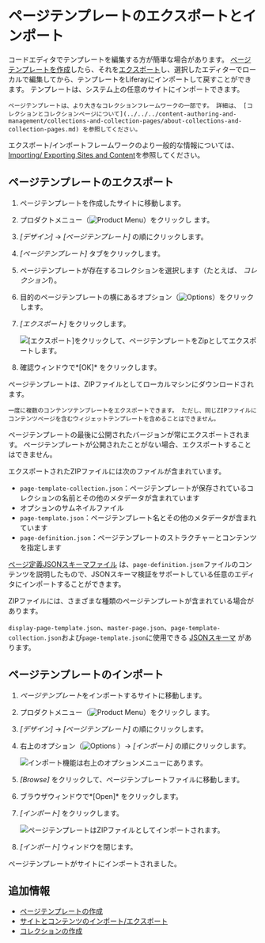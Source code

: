 # ページテンプレートのエクスポートとインポート

コードエディタでテンプレートを編集する方が簡単な場合があります。 [ページテンプレートを作成](./creating-a-page-template.md)したら、それを[エクスポート](../../building-sites/importing-exporting-pages-and-content.md)し、選択したエディターでローカルで編集してから、テンプレートをLiferayにインポートして戻すことができます。 テンプレートは、システム上の任意のサイトにインポートできます。

```{tip}
ページテンプレートは、より大きなコレクションフレームワークの一部です。 詳細は、 [コレクションとコレクションページについて](../../../content-authoring-and-management/collections-and-collection-pages/about-collections-and-collection-pages.md) を参照してください。
```

エクスポート/インポートフレームワークのより一般的な情報については、 [Importing/ Exporting Sites and Content](../../building-sites/importing-exporting-pages-and-content.md)を参照してください。

## ページテンプレートのエクスポート

1.  ページテンプレートを作成したサイトに移動します。

2.  プロダクトメニュー（![Product Menu](../../../images/icon-product-menu.png)）をクリックし ます。

3.  *[デザイン]* → *[ページテンプレート]* の順にクリックします。

4.  *[ページテンプレート]* タブをクリックします。

5.  ページテンプレートが存在するコレクションを選択します（たとえば、 *コレクション1*）。

6.  目的のページテンプレートの横にあるオプション（![Options](../../../images/icon-options.png)）をクリックします。

7.  *[エクスポート]* をクリックします。

    ![ [エクスポート]をクリックして、ページテンプレートをZipとしてエクスポートします。](./exporting-and-importing-page-templates/images/01.png)

8.  確認ウィンドウで*[OK]* をクリックします。

ページテンプレートは、ZIPファイルとしてローカルマシンにダウンロードされます。

```{tip}
一度に複数のコンテンツテンプレートをエクスポートできます。 ただし、同じZIPファイルにコンテンツページを含むウィジェットテンプレートを含めることはできません。
```

ページテンプレートの最後に公開されたバージョンが常にエクスポートされます。 ページテンプレートが公開されたことがない場合、エクスポートすることはできません。

エクスポートされたZIPファイルには次のファイルが含まれています。

  - `page-template-collection.json`：ページテンプレートが保存されているコレクションの名前とその他のメタデータが含まれています
  - オプションのサムネイルファイル
  - `page-template.json`：ページテンプレート名とその他のメタデータが含まれています
  - `page-definition.json`：ページテンプレートのストラクチャーとコンテンツを指定します

[ページ定義JSONスキーマファイル](https://github.com/liferay/liferay-portal/blob/[$LIFERAY_LEARN_PORTAL_GIT_TAG$]/modules/apps/layout/layout-page-template-api/src/main/resources/com/liferay/layout/page/template/validator/dependencies/page_definition_json_schema.json) は、`page-definition.json`ファイルのコンテンツを説明したもので、JSONスキーマ検証をサポートしている任意のエディタにインポートすることができます。

ZIPファイルには、さまざまな種類のページテンプレートが含まれている場合があります。

`display-page-template.json`、`master-page.json`、`page-template-collection.json`および`page-template.json`に使用できる [JSONスキーマ](https://github.com/liferay/liferay-portal/tree/[$LIFERAY_LEARN_PORTAL_GIT_TAG$]/modules/apps/layout/layout-page-template-api/src/main/resources/com/liferay/layout/page/template/validator/dependencies) があります。

## ページテンプレートのインポート

1.  *ページテンプレート*をインポートするサイトに移動します。

2.  プロダクトメニュー（![Product Menu](../../../images/icon-product-menu.png)）をクリックし ます。

3.  *[デザイン]* → *[ページテンプレート]* の順にクリックします。

4.  右上のオプション（![Options](../../../images/icon-options.png) ）→ *[インポート]* の順にクリックします。

    ![インポート機能は右上のオプションメニューにあります。](./exporting-and-importing-page-templates/images/02.png)

5.  *[Browse]* をクリックして、ページテンプレートファイルに移動します。

6.  ブラウザウィンドウで*[Open]* をクリックします。

7.  *[インポート]* をクリックします。

    ![ページテンプレートはZIPファイルとしてインポートされます。](./exporting-and-importing-page-templates/images/03.png)

8.  *[インポート]* ウィンドウを閉じます。

ページテンプレートがサイトにインポートされました。

## 追加情報

  - [ページテンプレートの作成](./creating-a-page-template.md)
  - [サイトとコンテンツのインポート/エクスポート](../../building-sites/importing-exporting-pages-and-content.md)
  - [コレクションの作成](../../../content-authoring-and-management/collections-and-collection-pages/creating-collections.md)
